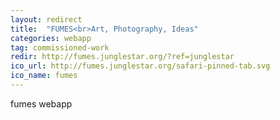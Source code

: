 ```yaml
---
layout: redirect
title:  "FUMES<br>Art, Photography, Ideas"
categories: webapp
tag: commissioned-work
redir: http://fumes.junglestar.org/?ref=junglestar
ico_url: http://fumes.junglestar.org/safari-pinned-tab.svg
ico_name: fumes
---
```


fumes webapp
